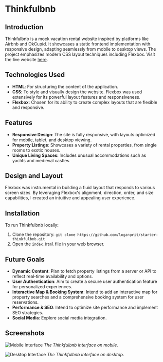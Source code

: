 # Thinkfulbnb

## Introduction
Thinkfulbnb is a mock vacation rental website inspired by platforms like Airbnb and OkCupid. It showcases a static frontend implementation with responsive design, adapting seamlessly from mobile to desktop views. The project emphasizes modern CSS layout techniques including Flexbox. Visit the live website [here](https://loganprit.github.io/thinkfulbnb/).

## Technologies Used
- **HTML**: For structuring the content of the application.
- **CSS**: To style and visually design the website. Flexbox was used extensively for its powerful layout features and responsiveness.
- **Flexbox**: Chosen for its ability to create complex layouts that are flexible and responsive.

## Features
- **Responsive Design**: The site is fully responsive, with layouts optimized for mobile, tablet, and desktop viewing.
- **Property Listings**: Showcases a variety of rental properties, from single rooms to exotic houses.
- **Unique Living Spaces**: Includes unusual accommodations such as yachts and medieval castles.

## Design and Layout
Flexbox was instrumental in building a fluid layout that responds to various screen sizes. By leveraging Flexbox's alignment, direction, order, and size capabilities, I created an intuitive and appealing user experience.

## Installation
To run Thinkfulbnb locally:
1. Clone the repository: `git clone https://github.com/loganprit/starter-thinkfulbnb.git`
2. Open the `index.html` file in your web browser.

## Future Goals
- **Dynamic Content**: Plan to fetch property listings from a server or API to reflect real-time availability and options.
- **User Authentication**: Aim to create a secure user authentication feature for personalized experiences.
- **Interactive Map & Booking System**: Intend to add an interactive map for property searches and a comprehensive booking system for user reservations.
- **Performance & SEO**: Intend to optimize site performance and implement SEO strategies.
- **Social Media**: Explore social media integration.

## Screenshots
![Mobile Interface](/images/Thinkfulbnb-mobile.png)
*The Thinkfulbnb interface on mobile.*

![Desktop Interface](/images/Thinkfulbnb-desktop.png)
*The Thinkfulbnb interface on desktop.*
